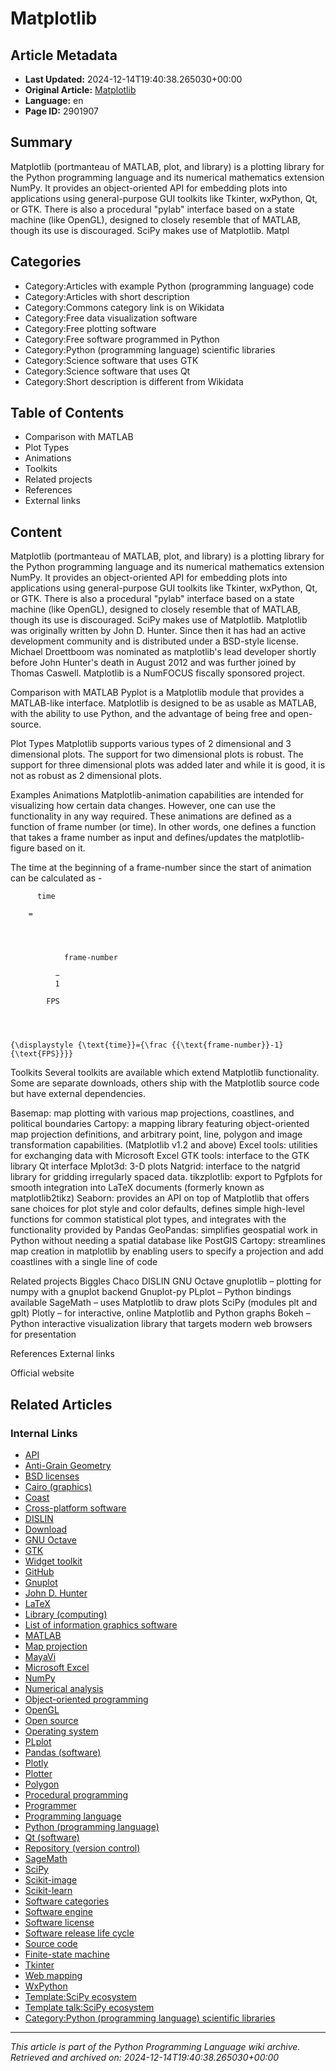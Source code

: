# Matplotlib

## Article Metadata

- **Last Updated:** 2024-12-14T19:40:38.265030+00:00
- **Original Article:** [Matplotlib](https://en.wikipedia.org/wiki/Matplotlib)
- **Language:** en
- **Page ID:** 2901907

## Summary

Matplotlib (portmanteau of MATLAB, plot, and library) is a plotting library for the Python programming language and its numerical mathematics extension NumPy. It provides an object-oriented API for embedding plots into applications using general-purpose GUI toolkits like Tkinter, wxPython, Qt, or GTK. There is also a procedural "pylab" interface based on a state machine (like OpenGL), designed to closely resemble that of MATLAB, though its use is discouraged. SciPy makes use of Matplotlib.
Matpl

## Categories

- Category:Articles with example Python (programming language) code
- Category:Articles with short description
- Category:Commons category link is on Wikidata
- Category:Free data visualization software
- Category:Free plotting software
- Category:Free software programmed in Python
- Category:Python (programming language) scientific libraries
- Category:Science software that uses GTK
- Category:Science software that uses Qt
- Category:Short description is different from Wikidata

## Table of Contents

- Comparison with MATLAB
- Plot Types
- Animations
- Toolkits
- Related projects
- References
- External links

## Content

Matplotlib (portmanteau of MATLAB, plot, and library) is a plotting library for the Python programming language and its numerical mathematics extension NumPy. It provides an object-oriented API for embedding plots into applications using general-purpose GUI toolkits like Tkinter, wxPython, Qt, or GTK. There is also a procedural "pylab" interface based on a state machine (like OpenGL), designed to closely resemble that of MATLAB, though its use is discouraged. SciPy makes use of Matplotlib.
Matplotlib was originally written by John D. Hunter. Since then it has had an active development community and is distributed under a BSD-style license. Michael Droettboom was nominated as matplotlib's lead developer shortly before John Hunter's death in August 2012 and was further joined by Thomas Caswell. Matplotlib is a NumFOCUS fiscally sponsored project.

Comparison with MATLAB
Pyplot is a Matplotlib module that provides a MATLAB-like interface. Matplotlib is designed to be as usable as MATLAB, with the ability to use Python, and the advantage of being free and open-source.

Plot Types
Matplotlib supports various types of 2 dimensional and 3 dimensional plots. The support for two dimensional plots is robust. The support for three dimensional plots was added later and while it is good, it is not as robust as 2 dimensional plots.

Examples
Animations
Matplotlib-animation capabilities are intended for visualizing how certain data changes. However, one can use the functionality in any way required.
These animations are defined as a function of frame number (or time). In other words, one defines a function that takes a frame number as input and defines/updates the matplotlib-figure based on it.

 The time at the beginning of a frame-number since the start of animation can be calculated as - 
  
    
      
        
          time
        
        =
        
          
            
              
                frame-number
              
              −
              1
            
            FPS
          
        
      
    
    {\displaystyle {\text{time}}={\frac {{\text{frame-number}}-1}{\text{FPS}}}}

Toolkits
Several toolkits are available which extend Matplotlib functionality. Some are separate downloads, others ship with the Matplotlib source code but have external dependencies.

Basemap: map plotting with various map projections, coastlines, and political boundaries
Cartopy: a mapping library featuring object-oriented map projection definitions, and arbitrary point, line, polygon and image transformation capabilities. (Matplotlib v1.2 and above)
Excel tools: utilities for exchanging data with Microsoft Excel
GTK tools: interface to the GTK library
Qt interface
Mplot3d: 3-D plots
Natgrid: interface to the natgrid library for gridding irregularly spaced data.
tikzplotlib: export to Pgfplots for smooth integration into LaTeX documents (formerly known as matplotlib2tikz)
Seaborn: provides an API on top of Matplotlib that offers sane choices for plot style and color defaults, defines simple high-level functions for common statistical plot types, and integrates with the functionality provided by Pandas
GeoPandas: simplifies geospatial work in Python without needing a spatial database like PostGIS
Cartopy: streamlines map creation in matplotlib by enabling users to specify a projection and add coastlines with a single line of code

Related projects
Biggles
Chaco
DISLIN
GNU Octave
gnuplotlib – plotting for numpy with a gnuplot backend
Gnuplot-py
PLplot – Python bindings available
SageMath – uses Matplotlib to draw plots
SciPy (modules plt and gplt)
Plotly – for interactive, online Matplotlib and Python graphs
Bokeh – Python interactive visualization library that targets modern web browsers for presentation

References
External links

Official website

## Related Articles

### Internal Links

- [API](https://en.wikipedia.org/wiki/API)
- [Anti-Grain Geometry](https://en.wikipedia.org/wiki/Anti-Grain_Geometry)
- [BSD licenses](https://en.wikipedia.org/wiki/BSD_licenses)
- [Cairo (graphics)](https://en.wikipedia.org/wiki/Cairo_(graphics))
- [Coast](https://en.wikipedia.org/wiki/Coast)
- [Cross-platform software](https://en.wikipedia.org/wiki/Cross-platform_software)
- [DISLIN](https://en.wikipedia.org/wiki/DISLIN)
- [Download](https://en.wikipedia.org/wiki/Download)
- [GNU Octave](https://en.wikipedia.org/wiki/GNU_Octave)
- [GTK](https://en.wikipedia.org/wiki/GTK)
- [Widget toolkit](https://en.wikipedia.org/wiki/Widget_toolkit)
- [GitHub](https://en.wikipedia.org/wiki/GitHub)
- [Gnuplot](https://en.wikipedia.org/wiki/Gnuplot)
- [John D. Hunter](https://en.wikipedia.org/wiki/John_D._Hunter)
- [LaTeX](https://en.wikipedia.org/wiki/LaTeX)
- [Library (computing)](https://en.wikipedia.org/wiki/Library_(computing))
- [List of information graphics software](https://en.wikipedia.org/wiki/List_of_information_graphics_software)
- [MATLAB](https://en.wikipedia.org/wiki/MATLAB)
- [Map projection](https://en.wikipedia.org/wiki/Map_projection)
- [MayaVi](https://en.wikipedia.org/wiki/MayaVi)
- [Microsoft Excel](https://en.wikipedia.org/wiki/Microsoft_Excel)
- [NumPy](https://en.wikipedia.org/wiki/NumPy)
- [Numerical analysis](https://en.wikipedia.org/wiki/Numerical_analysis)
- [Object-oriented programming](https://en.wikipedia.org/wiki/Object-oriented_programming)
- [OpenGL](https://en.wikipedia.org/wiki/OpenGL)
- [Open source](https://en.wikipedia.org/wiki/Open_source)
- [Operating system](https://en.wikipedia.org/wiki/Operating_system)
- [PLplot](https://en.wikipedia.org/wiki/PLplot)
- [Pandas (software)](https://en.wikipedia.org/wiki/Pandas_(software))
- [Plotly](https://en.wikipedia.org/wiki/Plotly)
- [Plotter](https://en.wikipedia.org/wiki/Plotter)
- [Polygon](https://en.wikipedia.org/wiki/Polygon)
- [Procedural programming](https://en.wikipedia.org/wiki/Procedural_programming)
- [Programmer](https://en.wikipedia.org/wiki/Programmer)
- [Programming language](https://en.wikipedia.org/wiki/Programming_language)
- [Python (programming language)](https://en.wikipedia.org/wiki/Python_(programming_language))
- [Qt (software)](https://en.wikipedia.org/wiki/Qt_(software))
- [Repository (version control)](https://en.wikipedia.org/wiki/Repository_(version_control))
- [SageMath](https://en.wikipedia.org/wiki/SageMath)
- [SciPy](https://en.wikipedia.org/wiki/SciPy)
- [Scikit-image](https://en.wikipedia.org/wiki/Scikit-image)
- [Scikit-learn](https://en.wikipedia.org/wiki/Scikit-learn)
- [Software categories](https://en.wikipedia.org/wiki/Software_categories)
- [Software engine](https://en.wikipedia.org/wiki/Software_engine)
- [Software license](https://en.wikipedia.org/wiki/Software_license)
- [Software release life cycle](https://en.wikipedia.org/wiki/Software_release_life_cycle)
- [Source code](https://en.wikipedia.org/wiki/Source_code)
- [Finite-state machine](https://en.wikipedia.org/wiki/Finite-state_machine)
- [Tkinter](https://en.wikipedia.org/wiki/Tkinter)
- [Web mapping](https://en.wikipedia.org/wiki/Web_mapping)
- [WxPython](https://en.wikipedia.org/wiki/WxPython)
- [Template:SciPy ecosystem](https://en.wikipedia.org/wiki/Template:SciPy_ecosystem)
- [Template talk:SciPy ecosystem](https://en.wikipedia.org/wiki/Template_talk:SciPy_ecosystem)
- [Category:Python (programming language) scientific libraries](https://en.wikipedia.org/wiki/Category:Python_(programming_language)_scientific_libraries)

---
_This article is part of the Python Programming Language wiki archive._
_Retrieved and archived on: 2024-12-14T19:40:38.265030+00:00_